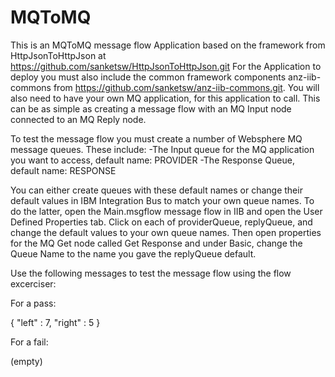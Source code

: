 # MQToMQ

This is an MQToMQ message flow Application based on the framework from HttpJsonToHttpJson at https://github.com/sanketsw/HttpJsonToHttpJson.git
For the Application to deploy you must also include the common framework components anz-iib-commons from https://github.com/sanketsw/anz-iib-commons.git. You will also need to have your own MQ application, for this application to call. This can be as simple as creating a message flow with an MQ Input node connected to an MQ Reply node.

To test the message flow you must create a number of Websphere MQ message queues. These include: 
 -The Input queue for the MQ application you want to access, default name: PROVIDER 
 -The Response Queue, default name: RESPONSE

You can either create queues with these default names or change their default values in IBM Integration Bus to match your own queue names. To do the latter, open the Main.msgflow message flow in IIB and open the User Defined Properties tab. Click on each of providerQueue, replyQueue, and change the default values to your own queue names. Then open properties for the MQ Get node called Get Response and under Basic, change the Queue Name to the name you gave the replyQueue default. 

Use the following messages to test the message flow using the flow excerciser:

For a pass:

{ "left" : 7, "right" : 5 }

For a fail:

(empty)
